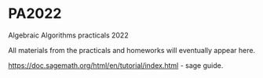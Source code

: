 # PA2022
Algebraic Algorithms practicals 2022

All materials from the practicals and homeworks will eventually appear here.

https://doc.sagemath.org/html/en/tutorial/index.html - sage guide.
